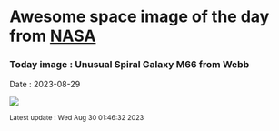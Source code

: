 
# Awesome space image of the day from [NASA](https://api.nasa.gov/)

### Today image : Unusual Spiral Galaxy M66 from Webb
Date : 2023-08-29

![](https://apod.nasa.gov/apod/image/2308/M66_JwstTomlinson_1080.jpg)

<small>Latest update : Wed Aug 30 01:46:32 2023</small>
        